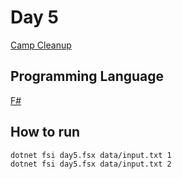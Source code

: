 # Day 5

[Camp Cleanup](https://adventofcode.com/2022/day/5)

## Programming Language

[F#](https://fsharp.org/)

## How to run

```bash
dotnet fsi day5.fsx data/input.txt 1
dotnet fsi day5.fsx data/input.txt 2
```
